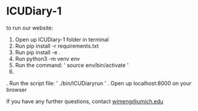 # ICUDiary-1
to run our website:
1. Open up ICUDiary-1 folder in terminal
2. Run pip install -r requirements.txt
3. Run pip install -e .
4. Run python3 -m venv env
5. Run the command: ' source env/bin/activate '
6. 
. Run the script file: ' ./bin/ICUDiaryrun '
. Open up localhost:8000 on your browser

If you have any further questions, contact wimeng@umich.edu
